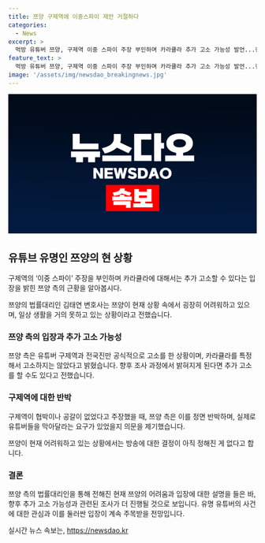 ```yaml
---
title: 쯔양 구제역에 이중스파이 제안 거절하다
categories:
  - News
excerpt: >
  먹방 유튜버 쯔양, 구제역 이중 스파이 주장 부인하며 카라큘라 추가 고소 가능성 발언...현 상태에 대해 힘든 상황 밝혀, 유튜버 구제역과 전국진만 공식 고소, 카라큘라 특정하여 고소하지는 않았다고 전달. 혐의 부인한 구제역에 대해 정면 반박하며, 쯔양이 유튜버를 막아달라고 요구한 증거 의문 제기. 쯔양의 힘든 상황에 대한 우려와 유튜브 방송에 대한 소문에 대해 논란 속 진행 중
feature_text: >
  먹방 유튜버 쯔양, 구제역 이중 스파이 주장 부인하며 카라큘라 추가 고소 가능성 발언...현 상태에 대해 힘든 상황 밝혀, 유튜버 구제역과 전국진만 공식 고소, 카라큘라 특정하여 고소하지는 않았다고 전달. 혐의 부인한 구제역에 대해 정면 반박하며, 쯔양이 유튜버를 막아달라고 요구한 증거 의문 제기. 쯔양의 힘든 상황에 대한 우려와 유튜브 방송에 대한 소문에 대해 논란 속 진행 중
image: '/assets/img/newsdao_breakingnews.jpg'
---
```


<p><img src="/assets/img/newsdao_breakingnews.jpg" alt="koreaapp 속보" /></p>

<h2 data-ke-size="size26">유튜브 유명인 쯔양의 현 상황</h2>

<p>구제역의 ‘이중 스파이’ 주장을 부인하며 카라큘라에 대해서는 추가 고소할 수 있다는 입장을 밝힌 쯔양 측의 근황을 알아봅시다.</p>

<p data-ke-size="size16">쯔양의 법률대리인 김태연 변호사는 쯔양이 현재 상황 속에서 굉장히 어려워하고 있으며, 일상 생활을 거의 못하고 있는 상황이라고 전했습니다.</p>

<h3>쯔양 측의 입장과 추가 고소 가능성</h3>

<p>쯔양 측은 유튜버 구제역과 전국진만 공식적으로 고소를 한 상황이며, 카라큘라를 특정해서 고소하지는 않았다고 밝혔습니다. 향후 조사 과정에서 밝혀지게 된다면 추가 고소를 할 수도 있다고 전했습니다.</p>

<h3>구제역에 대한 반박</h3>

<p>구제역이 협박이나 공갈이 없었다고 주장했을 때, 쯔양 측은 이를 정면 반박하며, 실제로 유튜버들을 막아달라는 요구가 있었을지 의문을 제기했습니다.</p>

<p data-ke-size="size16">쯔양이 현재 어려워하고 있는 상황에서는 방송에 대한 결정이 아직 정해진 게 없다고 합니다.</p>

<h3>결론</h3>

<p>쯔양 측의 법률대리인을 통해 전해진 현재 쯔양의 어려움과 입장에 대한 설명을 들은 바, 향후 추가 고소 가능성과 관련된 조사가 더 진행될 것으로 보입니다. 유명 유튜버의 사건에 대한 관심과 이를 둘러싼 입장이 계속 주목받을 전망입니다.</p>
실시간 뉴스 속보는, <a href="https://newsdao.kr" rel="dofollow">https://newsdao.kr</a>


